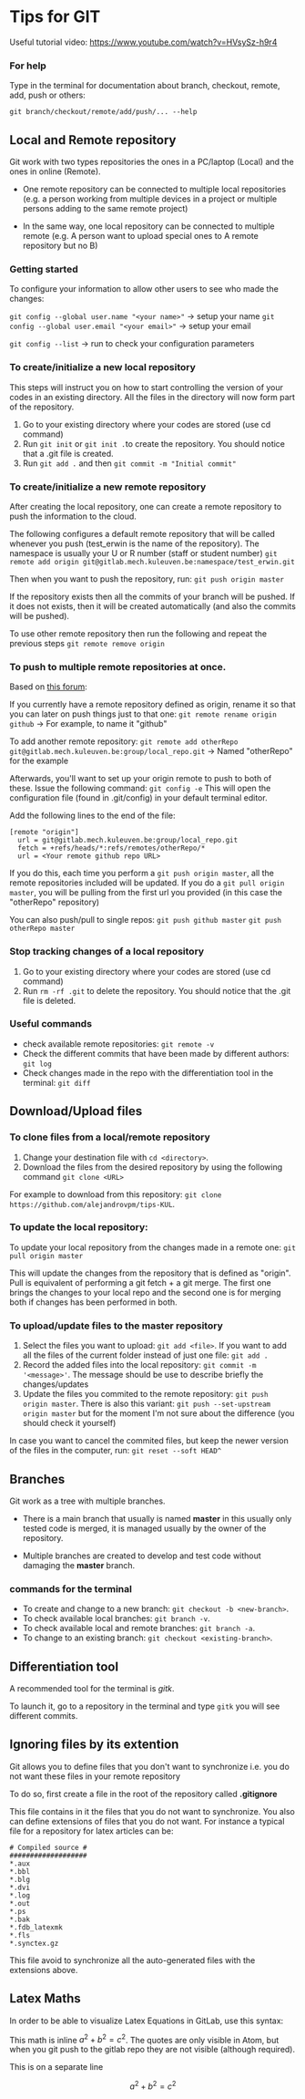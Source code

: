 # Tips for  GIT

Useful tutorial video:
https://www.youtube.com/watch?v=HVsySz-h9r4

### For help

Type in the terminal for documentation about branch, checkout, remote, add, push or others:
```
git branch/checkout/remote/add/push/... --help
```

## Local and Remote repository
Git work with two types repositories the ones in a PC/laptop (Local) and the ones in online (Remote).

- One remote repository can be connected to multiple local repositories (e.g. a person working from multiple devices in a project or multiple persons adding to the same remote project)

- In the same way, one local repository can be connected to multiple remote (e.g. A person want to upload special ones to A remote repository but no B)

### Getting started

To configure your information to allow other users to see who made the changes:

``git config --global user.name "<your name>"`` -> setup your name
``git config --global user.email "<your email>"`` -> setup your email

``git config --list`` -> run to check your configuration parameters

### To create/initialize a new local repository

This steps will instruct you on how to start controlling the version of your codes in an existing directory. All the files in the directory will now form part of the repository.

1. Go to your existing directory where your codes are stored (use cd command)
2. Run ``git init`` or ``git init .``to create the repository. You should notice that a .git file is created.
3. Run ``git add .`` and then ``git commit -m "Initial commit"``

### To create/initialize a new remote repository
After creating the local repository, one can create a remote repository to push the information to the cloud.

The following configures a default remote repository that will be called whenever you push (test_erwin is the name of the repository). The namespace is usually your U or R number (staff or student number)
``git remote add origin git@gitlab.mech.kuleuven.be:namespace/test_erwin.git``

Then when you want to push the repository, run:
``git push origin master``

If the repository exists then all the commits of your branch will be pushed. If it does not exists, then it will be created automatically (and also the commits will be pushed).

To use other remote repository then run the following and repeat the previous steps
``git remote remove origin``

### To push to multiple remote repositories at once.

Based on [this forum](http://caseyscarborough.com/blog/2013/08/25/pushing-to-multiple-remotes-using-git/):

If you currently have a remote repository defined as origin, rename it so that you can later on push things just to that one:
`git remote rename origin github` -> For example, to name it "github"

To add another remote repository:
`git remote add otherRepo git@gitlab.mech.kuleuven.be:group/local_repo.git` -> Named "otherRepo" for the example

Afterwards, you'll want to set up your origin remote to push to both of these. Issue the following command:
`git config -e`
This will open the configuration file (found in .git/config) in your default terminal editor.

Add the following lines to the end of the file:

```
[remote "origin"]
  url = git@gitlab.mech.kuleuven.be:group/local_repo.git
  fetch = +refs/heads/*:refs/remotes/otherRepo/*
  url = <Your remote github repo URL>
```

If you do this, each time you perform a `git push origin master`, all the remote repositories included will be updated. If you do a `git pull origin master`, you will be pulling from the first url you provided (in this case the "otherRepo" repository)

You can also push/pull to single repos:
`git push github master`
`git push otherRepo master`

### Stop tracking changes of a local repository

1. Go to your existing directory where your codes are stored (use cd command)
2. Run ``rm -rf .git`` to delete the repository. You should notice that the .git file is deleted.

### Useful commands
- check available remote repositories: ```git remote -v```
- Check the different commits that have been made by different authors: ```git log```
- Check changes made in the repo with the differentiation tool in the terminal: ``git diff``

## Download/Upload files

### To clone files from a local/remote  repository
1. Change your destination file with ```cd <directory>```.
2. Download the files from the desired repository by using the following command
 `` git clone <URL> ``

For example to download from this repository: ```git clone https://github.com/alejandrovpm/tips-KUL```.

### To update the local repository:

To update your local repository from the changes made in a remote one:
`git pull origin master`

This will update the changes from the repository that is defined as "origin". Pull is equivalent of performing a git fetch + a git merge. The first one brings the changes to your local repo and the second one is for merging both if changes has been performed in both.

### To upload/update files to the master repository
1. Select the files you want to upload: ```git add <file>```. If you want to add all the files of the current folder instead of just one file: ```git add .```
2. Record the added files into the local repository: ```git commit -m '<message>'```. The message should be use to describe briefly the changes/updates
3. Update the files you commited to the remote repository: ```git push origin master```. There is also this variant: ``git push --set-upstream origin master`` but for the moment I'm not sure about the difference (you should check it yourself)

In case you want to cancel the commited files, but keep the newer version of the files in the computer, run: ```git reset --soft HEAD^```

## Branches
Git work as a tree with multiple branches.

- There is a main branch that usually is named **master** in this usually only tested code is merged, it is managed usually by the owner of the repository.

- Multiple branches are created to develop and test code without damaging the **master** branch.


### commands for the terminal
- To create and change to a new branch: ``` git checkout -b <new-branch> ```.
- To check available local branches: ```git branch -v```.
- To check available local and remote branches: ```git branch -a```.
- To change to an existing branch: ``` git checkout <existing-branch> ```.

## Differentiation tool
A recommended tool for the terminal is _gitk_.

To launch it, go to a repository in the terminal and type ```gitk``` you will see different commits.

## Ignoring files by its extention

Git allows you to define files that you don't want to synchronize i.e. you do not want these files in your remote repository

To do so, first create a file in the root of the repository called **.gitignore**

This file contains in it the files that you do not want to synchronize. You also can define extensions of files that you do not want. For instance a typical file for a repository for latex articles can be:

```
# Compiled source #
###################
*.aux
*.bbl
*.blg
*.dvi
*.log
*.out
*.ps
*.bak
*.fdb_latexmk
*.fls
*.synctex.gz
```

This file avoid to synchronize all the auto-generated files with the extensions above.

## Latex Maths

In order to be able to visualize Latex Equations in GitLab, use this syntax:

This math is inline $`a^2+b^2=c^2`$. The quotes are only visible in Atom, but when you git push to the gitlab repo they are not visible (although required).

This is on a separate line

```math
a^2+b^2=c^2
```
